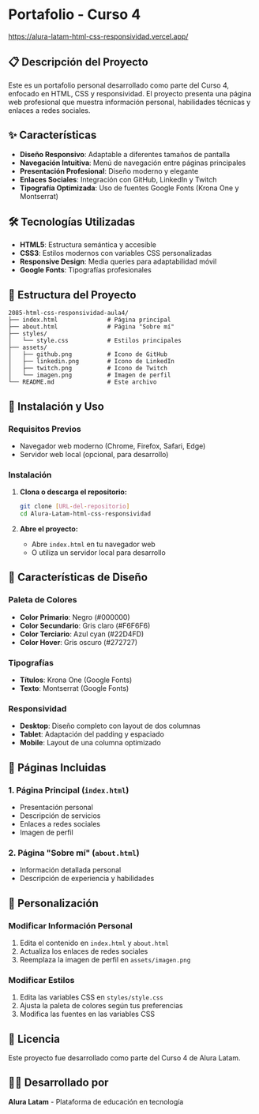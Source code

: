 # Portafolio - Curso 4

https://alura-latam-html-css-responsividad.vercel.app/

## 📋 Descripción del Proyecto

Este es un portafolio personal desarrollado como parte del Curso 4, enfocado en HTML, CSS y responsividad. El proyecto presenta una página web profesional que muestra información personal, habilidades técnicas y enlaces a redes sociales.

## ✨ Características

- **Diseño Responsivo**: Adaptable a diferentes tamaños de pantalla
- **Navegación Intuitiva**: Menú de navegación entre páginas principales
- **Presentación Profesional**: Diseño moderno y elegante
- **Enlaces Sociales**: Integración con GitHub, LinkedIn y Twitch
- **Tipografía Optimizada**: Uso de fuentes Google Fonts (Krona One y Montserrat)

## 🛠️ Tecnologías Utilizadas

- **HTML5**: Estructura semántica y accesible
- **CSS3**: Estilos modernos con variables CSS personalizadas
- **Responsive Design**: Media queries para adaptabilidad móvil
- **Google Fonts**: Tipografías profesionales

## 📁 Estructura del Proyecto

```
2085-html-css-responsividad-aula4/
├── index.html              # Página principal
├── about.html              # Página "Sobre mí"
├── styles/
│   └── style.css           # Estilos principales
├── assets/
│   ├── github.png          # Icono de GitHub
│   ├── linkedin.png        # Icono de LinkedIn
│   ├── twitch.png          # Icono de Twitch
│   └── imagen.png          # Imagen de perfil
└── README.md               # Este archivo
```

## 🚀 Instalación y Uso

### Requisitos Previos
- Navegador web moderno (Chrome, Firefox, Safari, Edge)
- Servidor web local (opcional, para desarrollo)

### Instalación

1. **Clona o descarga el repositorio:**
   ```bash
   git clone [URL-del-repositorio]
   cd Alura-Latam-html-css-responsividad
   ```

2. **Abre el proyecto:**
   - Abre `index.html` en tu navegador web
   - O utiliza un servidor local para desarrollo

## 🎨 Características de Diseño

### Paleta de Colores
- **Color Primario**: Negro (#000000)
- **Color Secundario**: Gris claro (#F6F6F6)
- **Color Terciario**: Azul cyan (#22D4FD)
- **Color Hover**: Gris oscuro (#272727)

### Tipografías
- **Títulos**: Krona One (Google Fonts)
- **Texto**: Montserrat (Google Fonts)

### Responsividad
- **Desktop**: Diseño completo con layout de dos columnas
- **Tablet**: Adaptación del padding y espaciado
- **Mobile**: Layout de una columna optimizado

## 📱 Páginas Incluidas

### 1. Página Principal (`index.html`)
- Presentación personal
- Descripción de servicios
- Enlaces a redes sociales
- Imagen de perfil

### 2. Página "Sobre mí" (`about.html`)
- Información detallada personal
- Descripción de experiencia y habilidades

## 🔧 Personalización

### Modificar Información Personal
1. Edita el contenido en `index.html` y `about.html`
2. Actualiza los enlaces de redes sociales
3. Reemplaza la imagen de perfil en `assets/imagen.png`

### Modificar Estilos
1. Edita las variables CSS en `styles/style.css`
2. Ajusta la paleta de colores según tus preferencias
3. Modifica las fuentes en las variables CSS

## 📄 Licencia

Este proyecto fue desarrollado como parte del Curso 4 de Alura Latam.

## 👨‍💻 Desarrollado por

**Alura Latam** - Plataforma de educación en tecnología

